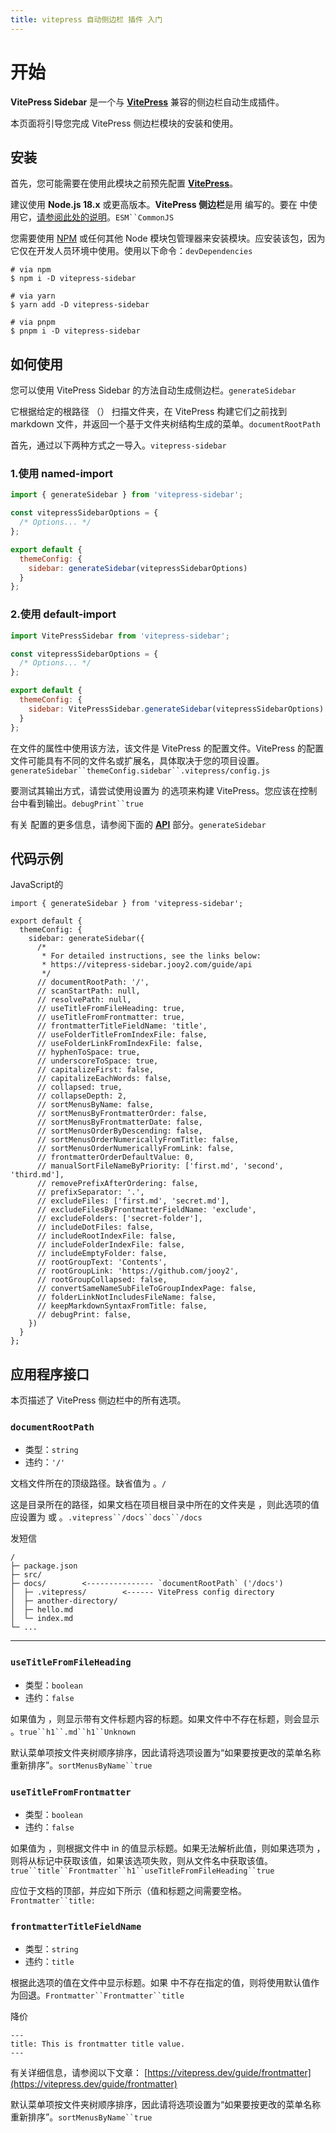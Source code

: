 ```yaml
---
title: vitepress 自动侧边栏 插件 入门
---
```


# 开始[​](https://vitepress-sidebar.jooy2.com/guide/getting-started#getting-started)

**VitePress Sidebar** 是一个与 **[VitePress](https://vitepress.dev/)** 兼容的侧边栏自动生成插件。

本页面将引导您完成 VitePress 侧边栏模块的安装和使用。

## 安装[​](https://vitepress-sidebar.jooy2.com/guide/getting-started#installation)

首先，您可能需要在使用此模块之前预先配置 **[VitePress](https://vitepress.dev/)**。

建议使用 **Node.js 18.x** 或更高版本。**VitePress 侧边栏**是用 编写的。要在 中使用它，[请参阅此处的说明](https://vitepress-sidebar.jooy2.com/troubleshooting/err-require-esm)。`ESM``CommonJS`

您需要使用 [NPM](https://www.npmjs.com/package/vitepress-sidebar) 或任何其他 Node 模块包管理器来安装模块。应安装该包，因为它仅在开发人员环境中使用。使用以下命令：`devDependencies`

```shell
# via npm
$ npm i -D vitepress-sidebar

# via yarn
$ yarn add -D vitepress-sidebar

# via pnpm
$ pnpm i -D vitepress-sidebar
```


## 如何使用[​](https://vitepress-sidebar.jooy2.com/guide/getting-started#how-to-use)

您可以使用 VitePress Sidebar 的方法自动生成侧边栏。`generateSidebar`

它根据给定的根路径 （） 扫描文件夹，在 VitePress 构建它们之前找到 markdown 文件，并返回一个基于文件夹树结构生成的菜单。`documentRootPath`

首先，通过以下两种方式之一导入。`vitepress-sidebar`

### 1.使用 named-import[​](https://vitepress-sidebar.jooy2.com/guide/getting-started#_1-using-named-import)


```js
import { generateSidebar } from 'vitepress-sidebar';

const vitepressSidebarOptions = {
  /* Options... */
};

export default {
  themeConfig: {
    sidebar: generateSidebar(vitepressSidebarOptions)
  }
};
```

### 2.使用 default-import[​](https://vitepress-sidebar.jooy2.com/guide/getting-started#_2-using-default-import)


```js
import VitePressSidebar from 'vitepress-sidebar';

const vitepressSidebarOptions = {
  /* Options... */
};

export default {
  themeConfig: {
    sidebar: VitePressSidebar.generateSidebar(vitepressSidebarOptions)
  }
};
```


在文件的属性中使用该方法，该文件是 VitePress 的配置文件。VitePress 的配置文件可能具有不同的文件名或扩展名，具体取决于您的项目设置。`generateSidebar``themeConfig.sidebar``.vitepress/config.js`

要测试其输出方式，请尝试使用设置为 的选项来构建 VitePress。您应该在控制台中看到输出。`debugPrint``true`

有关 配置的更多信息，请参阅下面的 **[API](https://vitepress-sidebar.jooy2.com/guide/api)** 部分。`generateSidebar`


## 代码示例[​](https://vitepress-sidebar.jooy2.com/guide/getting-started#code-example)

JavaScript的

```
import { generateSidebar } from 'vitepress-sidebar';

export default {
  themeConfig: {
    sidebar: generateSidebar({
      /*
       * For detailed instructions, see the links below:
       * https://vitepress-sidebar.jooy2.com/guide/api
       */
      // documentRootPath: '/',
      // scanStartPath: null,
      // resolvePath: null,
      // useTitleFromFileHeading: true,
      // useTitleFromFrontmatter: true,
      // frontmatterTitleFieldName: 'title',
      // useFolderTitleFromIndexFile: false,
      // useFolderLinkFromIndexFile: false,
      // hyphenToSpace: true,
      // underscoreToSpace: true,
      // capitalizeFirst: false,
      // capitalizeEachWords: false,
      // collapsed: true,
      // collapseDepth: 2,
      // sortMenusByName: false,
      // sortMenusByFrontmatterOrder: false,
      // sortMenusByFrontmatterDate: false,
      // sortMenusOrderByDescending: false,
      // sortMenusOrderNumericallyFromTitle: false,
      // sortMenusOrderNumericallyFromLink: false,
      // frontmatterOrderDefaultValue: 0,
      // manualSortFileNameByPriority: ['first.md', 'second', 'third.md'],
      // removePrefixAfterOrdering: false,
      // prefixSeparator: '.',
      // excludeFiles: ['first.md', 'secret.md'],
      // excludeFilesByFrontmatterFieldName: 'exclude',
      // excludeFolders: ['secret-folder'],
      // includeDotFiles: false,
      // includeRootIndexFile: false,
      // includeFolderIndexFile: false,
      // includeEmptyFolder: false,
      // rootGroupText: 'Contents',
      // rootGroupLink: 'https://github.com/jooy2',
      // rootGroupCollapsed: false,
      // convertSameNameSubFileToGroupIndexPage: false,
      // folderLinkNotIncludesFileName: false,
      // keepMarkdownSyntaxFromTitle: false,
      // debugPrint: false,
    })
  }
};
```


## 应用程序接口[​](https://vitepress-sidebar.jooy2.com/guide/api#api)

本页描述了 VitePress 侧边栏中的所有选项。

### `documentRootPath`[​](https://vitepress-sidebar.jooy2.com/guide/api#documentrootpath)

- 类型：`string`
- 违约：`'/'`

文档文件所在的顶级路径。缺省值为 。`/`

这是目录所在的路径，如果文档在项目根目录中所在的文件夹是 ，则此选项的值应设置为 或 。`.vitepress``/docs``docs``/docs`

发短信

```
/
├─ package.json
├─ src/
├─ docs/        <--------------- `documentRootPath` ('/docs')
│  ├─ .vitepress/        <------ VitePress config directory
│  ├─ another-directory/
│  ├─ hello.md
│  └─ index.md
└─ ...
```

---

### `useTitleFromFileHeading`[​](https://vitepress-sidebar.jooy2.com/guide/api#usetitlefromfileheading)

- 类型：`boolean`
- 违约：`false`

如果值为 ，则显示带有文件标题内容的标题。如果文件中不存在标题，则会显示 。`true``h1``.md``h1``Unknown`

默认菜单项按文件夹树顺序排序，因此请将选项设置为“如果要按更改的菜单名称重新排序”。`sortMenusByName``true`

### `useTitleFromFrontmatter`[​](https://vitepress-sidebar.jooy2.com/guide/api#usetitlefromfrontmatter)

- 类型：`boolean`
- 违约：`false`

如果值为 ，则根据文件中 in 的值显示标题。如果无法解析此值，则如果选项为 ，则将从标记中获取该值，如果该选项失败，则从文件名中获取该值。`true``title``Frontmatter``h1``useTitleFromFileHeading``true`

应位于文档的顶部，并应如下所示（值和标题之间需要空格。`Frontmatter``title:`

### `frontmatterTitleFieldName`[​](https://vitepress-sidebar.jooy2.com/guide/api#frontmattertitlefieldname)

- 类型：`string`
- 违约：`title`

根据此选项的值在文件中显示标题。如果 中不存在指定的值，则将使用默认值作为回退。`Frontmatter``Frontmatter``title`

降价

```
---
title: This is frontmatter title value.
---
```

有关详细信息，请参阅以下文章： [https://vitepress.dev/guide/frontmatter](https://vitepress.dev/guide/frontmatter)

默认菜单项按文件夹树顺序排序，因此请将选项设置为“如果要按更改的菜单名称重新排序”。`sortMenusByName``true`

